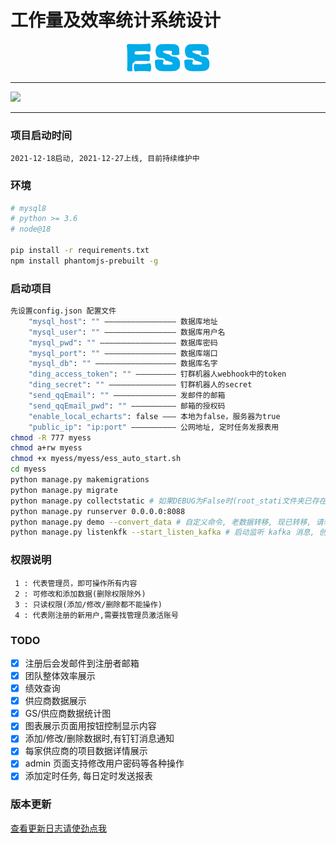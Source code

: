 # 工作量及效率统计系统设计
<div align="center">
    <img src="myess/static/img/logo_ess.png">
</div>

<hr>
<img src="myess/static/demo/ess-demo_2022-12-23.gif">
<hr>

### 项目启动时间
```
2021-12-18启动, 2021-12-27上线, 目前持续维护中
```

### 环境
```Bash
# mysql8
# python >= 3.6
# node@18

pip install -r requirements.txt
npm install phantomjs-prebuilt -g
```

### 启动项目
```Bash
先设置config.json 配置文件
    "mysql_host": "" ———————————————— 数据库地址
    "mysql_user": "" ———————————————— 数据库用户名
    "mysql_pwd": "" ————————————————— 数据库密码
    "mysql_port": "" ———————————————— 数据库端口
    "mysql_db": "" —————————————————— 数据库名字
    "ding_access_token": "" ————————— 钉群机器人webhook中的token
    "ding_secret": "" ——————————————— 钉群机器人的secret
    "send_qqEmail": "" —————————————— 发邮件的邮箱
    "send_qqEmail_pwd": "" —————————— 邮箱的授权码
    "enable_local_echarts": false ——— 本地为false，服务器为true
    "public_ip": "ip:port" —————————— 公网地址, 定时任务发报表用
chmod -R 777 myess
chmod a+rw myess
chmod +x myess/myess/ess_auto_start.sh
cd myess
python manage.py makemigrations
python manage.py migrate
python manage.py collectstatic # 如果DEBUG为False时(root_stati文件夹已存在时,先删除在执行)
python manage.py runserver 0.0.0.0:8088
python manage.py demo --convert_data # 自定义命令, 老数据转移, 现已转移, 请勿用
python manage.py listenkfk --start_listen_kafka # 启动监听 kafka 消息, 创建送标记录
```

### 权限说明
```
 1 : 代表管理员，即可操作所有内容
 2 : 可修改和添加数据(删除权限除外)
 3 : 只读权限(添加/修改/删除都不能操作)
 4 : 代表刚注册的新用户,需要找管理员激活账号
```

### TODO
- [x] 注册后会发邮件到注册者邮箱
- [x] 团队整体效率展示
- [x] 绩效查询
- [x] 供应商数据展示
- [x] GS/供应商数据统计图
- [x] 图表展示页面用按钮控制显示内容
- [x] 添加/修改/删除数据时,有钉钉消息通知
- [x] 每家供应商的项目数据详情展示
- [x] admin 页面支持修改用户密码等各种操作
- [x] 添加定时任务, 每日定时发送报表

### 版本更新
[查看更新日志请使劲点我](./CHANGELOG.md)